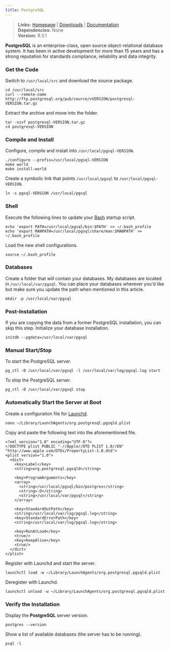 ```yaml
---
title: PostgreSQL
---
```


> **Links:** [Homepage](http://www.postgresql.org/) | [Downloads](http://www.postgresql.org/ftp/source/) | [Documentation](http://www.postgresql.org/docs/9.2/static/)  
> **Dependencies:** None  
> **Version:** <span id="version">9.3.1</span>


**PostgreSQL** is an enterprise-class, open source object-relational database system. It has been in active development for more than 15 years and has a strong reputation for standards compliance, reliability and data integrity.


### Get the Code

Switch to `/usr/local/src` and download the source package.

	cd /usr/local/src
	curl --remote-name http://ftp.postgresql.org/pub/source/vVERSION/postgresql-VERSION.tar.gz

Extract the archive and move into the folder.

	tar -xzvf postgresql-VERSION.tar.gz
	cd postgresql-VERSION


### Compile and Install

Configure, compile and install into `/usr/local/pgsql-VERSION`.

	./configure --prefix=/usr/local/pgsql-VERSION
	make world
	make install-world

Create a symbolic link that points `/usr/local/pgsql` to `/usr/local/pgsql-VERSION`.

	ln -s pgsql-VERSION /usr/local/pgsql


### Shell

Execute the following lines to update your [Bash](http://en.wikipedia.org/wiki/Bash_%28Unix_shell%29) startup script.

	echo 'export PATH=/usr/local/pgsql/bin:$PATH' >> ~/.bash_profile
	echo 'export MANPATH=/usr/local/pgsql/share/man:$MANPATH' >> ~/.bash_profile

Load the new shell configurations.

	source ~/.bash_profile


### Databases

Create a folder that will contain your databases. My databases are located in `/usr/local/var/pgsql`. You can place your databases wherever you'd like but make sure you update the path when mentioned in this article.

	mkdir -p /usr/local/var/pgsql


### Post-Installation

If you are copying the data from a former PostgreSQL installation, you can skip this step. Initialize your database installation.

	initdb --pgdata=/usr/local/var/pgsql


### Manual Start/Stop

To start the PostgreSQL server.

	pg_ctl -D /usr/local/var/pgsql -l /usr/local/var/log/pgsql.log start

To stop the PostgreSQL server.

	pg_ctl -D /usr/local/var/pgsql stop


### Automatically Start the Server at Boot

Create a configuration file for [Launchd](http://en.wikipedia.org/wiki/Launchd).

	nano ~/Library/LaunchAgents/org.postgresql.pgsqld.plist

Copy and paste the following text into the aforementioned file.

	<?xml version="1.0" encoding="UTF-8"?>
	<!DOCTYPE plist PUBLIC "-//Apple//DTD PLIST 1.0//EN" "http://www.apple.com/DTDs/PropertyList-1.0.dtd">
	<plist version="1.0">
	  <dict>
	    <key>Label</key>
	    <string>org.postgresql.pgsqld</string>
	
	    <key>ProgramArguments</key>
	    <array>
	      <string>/usr/local/pgsql/bin/postgres</string>
	      <string>-D</string>
	      <string>/usr/local/var/pgsql</string>
	    </array>
	
	    <key>StandardOutPath</key>
	    <string>/usr/local/var/log/pgsql.log</string>
	    <key>StandardErrorPath</key>
	    <string>/usr/local/var/log/pgsql.log</string>
	
	    <key>RunAtLoad</key>
	    <true/>
	    <key>KeepAlive</key>
	    <true/>
	  </dict>
	</plist>

Register with Launchd and start the server.

	launchctl load -w ~/Library/LaunchAgents/org.postgresql.pgsqld.plist

Deregister with Launchd.

	launchctl unload -w ~/Library/LaunchAgents/org.postgresql.pgsqld.plist


### Verify the Installation

Display the **PostgreSQL** server version.

	postgres --version

Show a list of available databases (the server has to be running).

	psql -l
